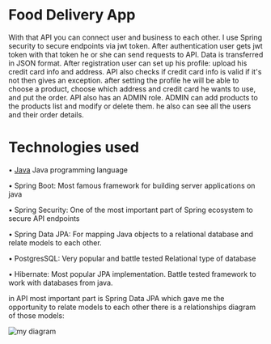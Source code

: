 # Food Delivery App

With that API you can connect user and business to each other. I use Spring security to secure endpoints via jwt token. After authentication user gets jwt token with that token he or she can send requests to API. Data is transferred in JSON format. After registration user can set up his profile: upload his credit card info and address. API also checks if credit card info is valid if it's not then gives an exception. after setting the profile he will be able to choose a product, choose which address and credit card he wants to use, and put the order. API also has an ADMIN role. ADMIN can add products to the products list and modify or delete them. he also can see all the users and their order details. 

# Technologies used

• [Java](https://www.java.com) Java programming language

• Spring Boot: Most famous framework for building server applications on java

• Spring Security: One of the most important part of Spring ecosystem to secure API endpoints

• Spring Data JPA: For mapping Java objects to a relational database and relate models to each other.

• PostgresSQL: Very popular and battle tested Relational type of database

• Hibernate: Most popular JPA implementation. Battle tested framework to work with databases from java.



in API most important part is Spring Data JPA which gave me the opportunity to relate models to each other there is a relationships diagram of those models:


![my diagram](https://github.com/GaRRi11/FoodDeliveryApp/assets/101354276/4bfbe3b9-7da5-482c-93bf-55f458d7cd1c)
